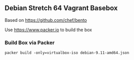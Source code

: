## Debian Stretch 64 Vagrant Basebox
Based on https://github.com/chef/bento

Use https://www.packer.io to build the box

### Build Box via Packer
```packer build -only=virtualbox-iso debian-9.11-amd64.json```